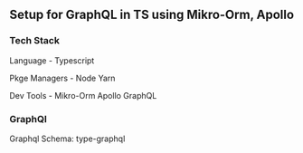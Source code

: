 ## Setup for GraphQL in TS using Mikro-Orm, Apollo

### Tech Stack

Language -
Typescript

Pkge Managers -
Node
Yarn

Dev Tools - 
Mikro-Orm
Apollo
GraphQL

### GraphQl
Graphql Schema: type-graphql
